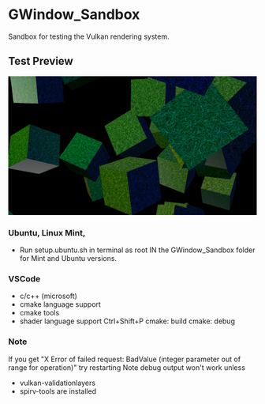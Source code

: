 # GWindow_Sandbox
Sandbox for testing the Vulkan rendering system.

## Test Preview
![Image](./screenshot-01.png)

### Ubuntu, Linux Mint, 
* Run setup.ubuntu.sh in terminal as root IN the GWindow_Sandbox folder for Mint and Ubuntu versions.

### VSCode
* c/c++ (microsoft)
* cmake language support
* cmake tools
* shader language support
Ctrl+Shift+P cmake: build cmake: debug

### Note
If you get "X Error of failed request: BadValue (integer parameter out of range for operation)" try restarting
Note debug output won't work unless
* vulkan-validationlayers
* spirv-tools
are installed
